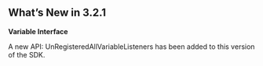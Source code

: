 
## What’s New in 3.2.1


**Variable Interface**

A new API: UnRegisteredAllVariableListeners has been added to this version of the SDK.